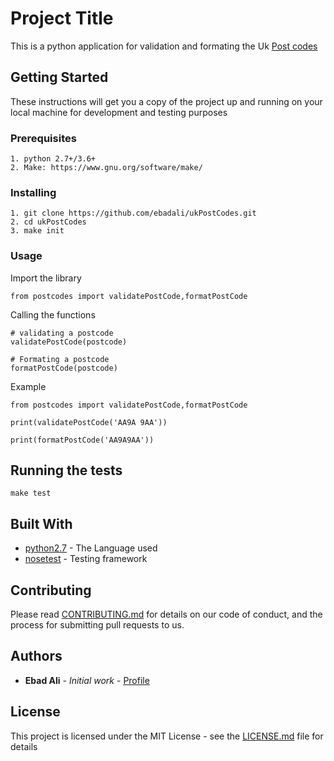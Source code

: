 # Project Title

This is a python application for validation and formating the Uk [Post codes](https://en.wikipedia.org/wiki/Postcodes_in_the_United_Kingdom#Formatting)

## Getting Started

These instructions will get you a copy of the project up and running on your local machine for development and testing purposes

### Prerequisites

```
1. python 2.7+/3.6+
2. Make: https://www.gnu.org/software/make/
```

### Installing


```
1. git clone https://github.com/ebadali/ukPostCodes.git 
2. cd ukPostCodes
3. make init
```

### Usage

Import the library
```
from postcodes import validatePostCode,formatPostCode
```

Calling the functions
```
# validating a postcode
validatePostCode(postcode)

# Formating a postcode
formatPostCode(postcode)
```

Example
```
from postcodes import validatePostCode,formatPostCode

print(validatePostCode('AA9A 9AA'))

print(formatPostCode('AA9A9AA'))

```


## Running the tests

```
make test
```

## Built With

* [python2.7](https://www.python.org/download/releases/2.7/) - The Language used
* [nosetest](http://nose.readthedocs.io/en/latest/) - Testing framework

## Contributing

Please read [CONTRIBUTING.md](https://gist.github.com/PurpleBooth/b24679402957c63ec426) for details on our code of conduct, and the process for submitting pull requests to us.


## Authors

* **Ebad Ali** - *Initial work* - [Profile](http://ebadali.com/EbadAliSoftwareEngineer.html)

## License

This project is licensed under the MIT License - see the [LICENSE.md](LICENSE.md) file for details


